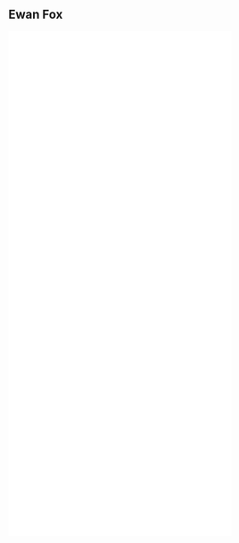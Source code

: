 ## Ewan Fox

<img align="center" src="/github-metrics.svg" alt="Metrics" width="400">
<img align="center" src="/metrics.plugin.achievements.compact.svg" alt="Metrics" width="400">
<img align="center" src="/metrics.plugin.topics.svg" alt="Metrics" width="400">
<img align="center" src="/metrics.plugin.code.svg" alt="Metrics" width="400">

